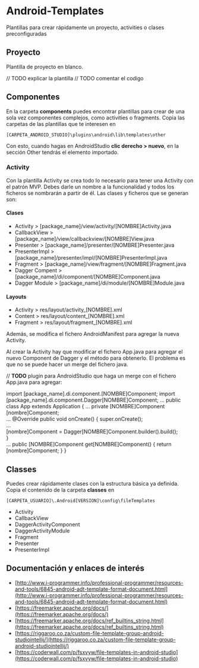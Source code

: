 # Android-Templates
Plantillas para crear rápidamente un proyecto, activities o clases preconfiguradas

## Proyecto
Plantilla de proyecto en blanco.

// TODO explicar la plantilla
// TODO comentar el codigo

## Componentes
En la carpeta **components** puedes encontrar plantillas para crear de una sola vez componentes complejos, como activities o fragments. Copia las carpetas de las plantillas que te interesen en 

`[CARPETA_ANDROID_STUDIO]\plugins\android\lib\templates\other`

Con esto, cuando hagas en AndroidStudio **clic derecho > nuevo**, en la sección Other tendrás el elemento importado.

### Activity
Con la plantilla Activity se crea todo lo necesario para tener una Activity con el patrón MVP. Debes darle un nombre a la funcionalidad y todos los ficheros se nombrarán a partir de él. Las clases y ficheros que se generan son:

#### Clases

* Activity > [package_name]/view/activity/[NOMBRE]Activity.java
* CallbackView > [package_name]/view/callbackview/[NOMBRE]View.java
* Presenter > [package_name]/presenter/[NOMBRE]Presenter.java
* PresenterImpl > [package_name]/presenter/impl/[NOMBRE]PresenterImpl.java
* Fragment > [package_name]/view/fragment/[NOMBRE]Fragment.java
* Dagger Compent > [package_name]/di/component/[NOMBRE]Component.java
* Dagger Module > [package_name]/di/module/[NOMBRE]Module.java

#### Layouts

* Activity > res/layout/activity_[NOMBRE].xml
* Content > res/layout/content_[NOMBRE].xml
* Fragment > res/layout/fragment_[NOMBRE].xml

Además, se modifica el fichero AndroidManifest para agregar la nueva Activity.

Al crear la Activity hay que modificar el fichero App.java para agregar el nuevo Component de Dagger y el método para obtenerlo. El problema es que no se puede hacer un merge del fichero java.

// **TODO** plugin para AndroidStudio que haga un merge con el fichero App.java para agregar:


import [package_name].di.component.[NOMBRE]Component;
import [package_name].di.component.Dagger[NOMBRE]Component;
...
public class App extends Application {
...
	private [NOMBRE]Component [nombre]Component;	
...	
	@Override
    public void onCreate() {
		super.onCreate();		
...		
		[nombre]Component = Dagger[NOMBRE]Component.builder().build();		
	}		
...	
	public [NOMBRE]Component get[NOMBRE]Component() {
        return [nombre]Component;
    }
}


## Classes
Puedes crear rápidamente clases con la estructura básica ya definida. Copia el contenido de la carpeta **classes** en 

`[CARPETA_USUARIO]\.Android[VERSION]\config\fileTemplates`

* Activity
* CallbackView
* DaggerActivityComponent
* DaggerActivityModule
* Fragment
* Presenter
* PresenterImpl

## Documentación y enlaces de interés
* [http://www.i-programmer.info/professional-programmer/resources-and-tools/6845-android-adt-template-format-document.html](http://www.i-programmer.info/professional-programmer/resources-and-tools/6845-android-adt-template-format-document.html)
* [https://freemarker.apache.org/docs/](https://freemarker.apache.org/docs/)
* [https://freemarker.apache.org/docs/ref_builtins_string.html](https://freemarker.apache.org/docs/ref_builtins_string.html)
* [https://riggaroo.co.za/custom-file-template-group-android-studiointellij/](https://riggaroo.co.za/custom-file-template-group-android-studiointellij/)
* [https://coderwall.com/p/fsxvyw/file-templates-in-android-studio](https://coderwall.com/p/fsxvyw/file-templates-in-android-studio)
